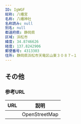 ```yaml
---
ID: IgWGF
総称: 八幡宮
名称: 八幡神社
名称読み: null
別名: null
都道府県: 静岡県
区域: 浜松市
緯度: 34.8746626
経度: 137.8242906
郵便番号: 4313303
住所: 静岡県浜松市天竜区山東３０８７−１
---
```


## その他

### 参考URL

| URL | 説明          |
| --- | ------------- |
|     | OpenStreetMap |

